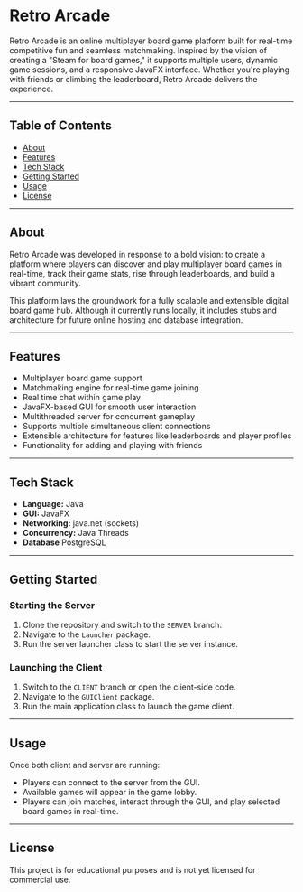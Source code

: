 # Retro Arcade

Retro Arcade is an online multiplayer board game platform built for real-time competitive fun and seamless matchmaking. Inspired by the vision of creating a "Steam for board games," it supports multiple users, dynamic game sessions, and a responsive JavaFX interface. Whether you're playing with friends or climbing the leaderboard, Retro Arcade delivers the experience.

---

## Table of Contents

- [About](#about)
- [Features](#features)
- [Tech Stack](#tech-stack)
- [Getting Started](#getting-started)
- [Usage](#usage)
- [License](#license)

---

## About

Retro Arcade was developed in response to a bold vision: to create a platform where players can discover and play multiplayer board games in real-time, track their game stats, rise through leaderboards, and build a vibrant community.

This platform lays the groundwork for a fully scalable and extensible digital board game hub. Although it currently runs locally, it includes stubs and architecture for future online hosting and database integration.

---

## Features

- Multiplayer board game support
- Matchmaking engine for real-time game joining
- Real time chat within game play
- JavaFX-based GUI for smooth user interaction
- Multithreaded server for concurrent gameplay
- Supports multiple simultaneous client connections
- Extensible architecture for  features like leaderboards and player profiles
- Functionality for adding and playing with friends

---

## Tech Stack

- **Language:** Java
- **GUI:** JavaFX
- **Networking:** java.net (sockets)
- **Concurrency:** Java Threads
- **Database** PostgreSQL

---

## Getting Started

### Starting the Server

1. Clone the repository and switch to the `SERVER` branch.
2. Navigate to the `Launcher` package.
3. Run the server launcher class to start the server instance.

### Launching the Client

1. Switch to the `CLIENT` branch or open the client-side code.
2. Navigate to the `GUIClient` package.
3. Run the main application class to launch the game client.

---

## Usage

Once both client and server are running:

- Players can connect to the server from the GUI.
- Available games will appear in the game lobby.
- Players can join matches, interact through the GUI, and play selected board games in real-time.

---

## License

This project is for educational purposes and is not yet licensed for commercial use.
